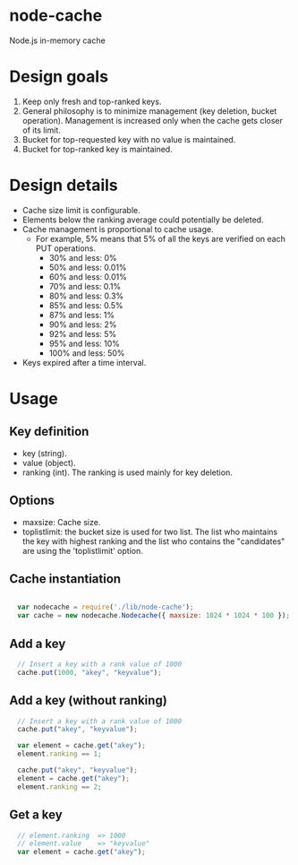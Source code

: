 node-cache
==========

Node.js in-memory cache

# Design goals

1. Keep only fresh and top-ranked keys.
2. General philosophy is to minimize management (key deletion, bucket operation).
   Management is increased only when the cache gets closer of its limit. 
3. Bucket for top-requested key with no value is maintained.
4. Bucket for top-ranked key is maintained.

# Design details 

- Cache size limit is configurable.
- Elements below the ranking average could potentially be deleted. 
- Cache management is proportional to cache usage. 
  * For example, 5% means that 5% of all the keys are verified on each PUT operations.
    * 30% and less: 0%
    * 50% and less: 0.01%
    * 60% and less: 0.01%
    * 70% and less: 0.1%
    * 80% and less: 0.3%
    * 85% and less: 0.5% 
    * 87% and less: 1%
    * 90% and less: 2%
    * 92% and less: 5%
    * 95% and less: 10%
    * 100% and less: 50%
- Keys expired after a time interval.

# Usage

## Key definition

  * key (string). 
  * value (object).
  * ranking (int). The ranking is used mainly for key deletion.

## Options

  * maxsize: Cache size.  
  * toplistlimit: the bucket size is used for two list. The list who maintains the key with highest ranking and the list who contains the "candidates" are using the 'toplistlimit' option. 

## Cache instantiation 

```javascript

  var nodecache = require('./lib/node-cache');
  var cache = new nodecache.Nodecache({ maxsize: 1024 * 1024 * 100 });
```

## Add a key 

```javascript
  // Insert a key with a rank value of 1000
  cache.put(1000, "akey", "keyvalue");
```

## Add a key (without ranking) 

```javascript
  // Insert a key with a rank value of 1000
  cache.put("akey", "keyvalue");

  var element = cache.get("akey");
  element.ranking == 1;

  cache.put("akey", "keyvalue");
  element = cache.get("akey");
  element.ranking == 2;

```

## Get a key 

```javascript
  // element.ranking  => 1000 
  // element.value    => "keyvalue" 
  var element = cache.get("akey");
```
